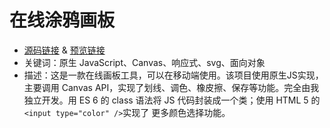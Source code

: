 # 在线涂鸦画板
- [源码链接](https://github.com/dreamqyq/CanvasBoard) & [预览链接](https://dreamqyq.github.io/CanvasBoard/) 
- 关键词：原生 JavaScript、Canvas、响应式、svg、面向对象
- 描述：这是一款在线画板工具，可以在移动端使用。该项目使用原生JS实现，主要调用 Canvas API，实现了划线、调色、橡皮擦、保存等功能。完全由我独立开发。用 ES 6 的 class 语法将 JS 代码封装成一个类；使用 HTML 5 的 `<input type="color" />`实现了 更多颜色选择功能。
